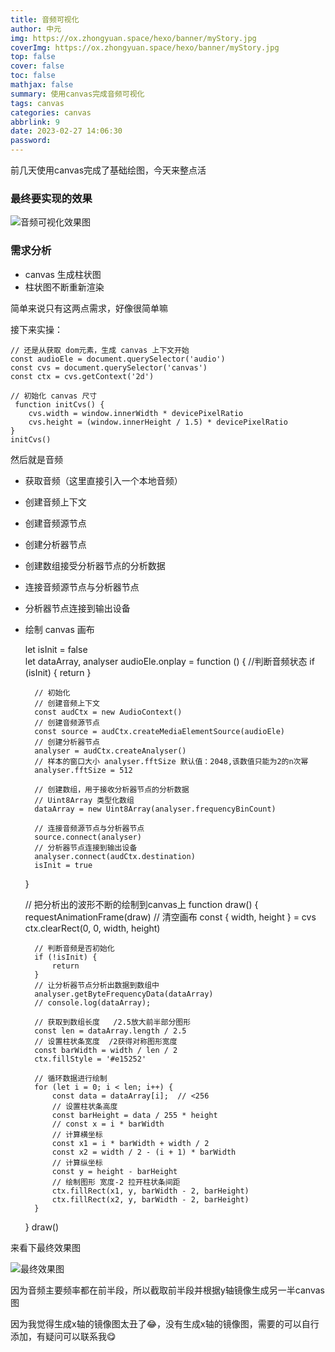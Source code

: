 ```yaml
---
title: 音频可视化
author: 中元
img: https://ox.zhongyuan.space/hexo/banner/myStory.jpg
coverImg: https://ox.zhongyuan.space/hexo/banner/myStory.jpg
top: false
cover: false
toc: false
mathjax: false
summary: 使用canvas完成音频可视化
tags: canvas
categories: canvas
abbrlink: 9
date: 2023-02-27 14:06:30
password:
---
```


前几天使用canvas完成了基础绘图，今天来整点活

### 最终要实现的效果

![音频可视化效果图](https://ox.zhongyuan.space/hexo/articleIllustrations/canvas/%E9%9F%B3%E9%A2%91%E5%8F%AF%E8%A7%86%E5%8C%96%E6%95%88%E6%9E%9C%E5%9B%BE.jpg)

### 需求分析

- canvas 生成柱状图
- 柱状图不断重新渲染

简单来说只有这两点需求，好像很简单嘛

接下来实操：

    // 还是从获取 dom元素，生成 canvas 上下文开始
    const audioEle = document.querySelector('audio')
    const cvs = document.querySelector('canvas')
    const ctx = cvs.getContext('2d')
    
    // 初始化 canvas 尺寸
     function initCvs() {
        cvs.width = window.innerWidth * devicePixelRatio
        cvs.height = (window.innerHeight / 1.5) * devicePixelRatio
    }
    initCvs()

然后就是音频

- 获取音频（这里直接引入一个本地音频）
- 创建音频上下文
- 创建音频源节点
- 创建分析器节点
- 创建数组接受分析器节点的分析数据
- 连接音频源节点与分析器节点
- 分析器节点连接到输出设备
- 绘制 canvas 画布


    let isInit = false   
    let dataArray, analyser
    audioEle.onplay = function () {
        //判断音频状态
        if (isInit) {
            return
        }
    
        // 初始化
        // 创建音频上下文
        const audCtx = new AudioContext()
        // 创建音频源节点
        const source = audCtx.createMediaElementSource(audioEle)
        // 创建分析器节点
        analyser = audCtx.createAnalyser()
        // 样本的窗口大小 analyser.fftSize 默认值：2048,该数值只能为2的n次幂
        analyser.fftSize = 512
    
        // 创建数组，用于接收分析器节点的分析数据
        // Uint8Array 类型化数组
        dataArray = new Uint8Array(analyser.frequencyBinCount)
    
        // 连接音频源节点与分析器节点
        source.connect(analyser)
        // 分析器节点连接到输出设备
        analyser.connect(audCtx.destination)
        isInit = true
    }
    
    // 把分析出的波形不断的绘制到canvas上
    function draw() {
        requestAnimationFrame(draw)
        // 清空画布
        const { width, height } = cvs
        ctx.clearRect(0, 0, width, height)
    
        // 判断音频是否初始化
        if (!isInit) {
            return
        }
        // 让分析器节点分析出数据到数组中
        analyser.getByteFrequencyData(dataArray)
        // console.log(dataArray);
    
        // 获取到数组长度   /2.5放大前半部分图形
        const len = dataArray.length / 2.5
        // 设置柱状条宽度  /2获得对称图形宽度
        const barWidth = width / len / 2
        ctx.fillStyle = '#e15252'
    
        // 循环数据进行绘制
        for (let i = 0; i < len; i++) {
            const data = dataArray[i];  // <256
            // 设置柱状条高度
            const barHeight = data / 255 * height
            // const x = i * barWidth
            // 计算横坐标
            const x1 = i * barWidth + width / 2
            const x2 = width / 2 - (i + 1) * barWidth
            // 计算纵坐标
            const y = height - barHeight
            // 绘制图形 宽度-2 拉开柱状条间距
            ctx.fillRect(x1, y, barWidth - 2, barHeight)
            ctx.fillRect(x2, y, barWidth - 2, barHeight)
        }
    }
    draw()

来看下最终效果图

![最终效果图](https://ox.zhongyuan.space/hexo/articleIllustrations/canvas/%E9%9F%B3%E9%A2%91%E6%9C%80%E7%BB%88%E6%95%88%E6%9E%9C%E5%9B%BE.jpg)


因为音频主要频率都在前半段，所以截取前半段并根据y轴镜像生成另一半canvas图

因为我觉得生成x轴的镜像图太丑了😂，没有生成x轴的镜像图，需要的可以自行添加，有疑问可以联系我😋
